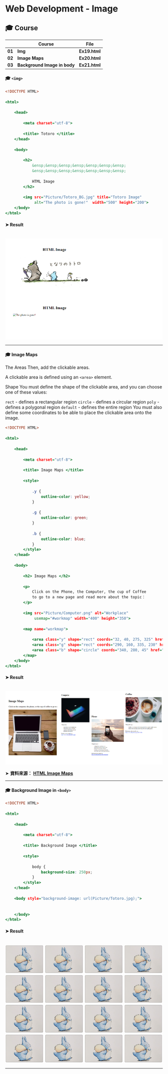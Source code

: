 # Web Development - Image


## 🎓 Course

|      |	**Course** |	**File** |
| ---- | ---- | ---- |
| **01**	| **Img** | **Ex19.html** |
| **02**	| **Image Maps** | **Ex20.html** |
| **03**	| **Background Image in body** | **Ex21.html** |



#### 🎓 `<img>`

```Ex19.html
<!DOCTYPE HTML>

<html>

    <head>
    
        <meta charset="utf-8">
        
        <title> Totoro </title>
    </head>
    
    <body>
        
        <h2> 
            &ensp;&ensp;&ensp;&ensp;&ensp;&ensp;&ensp;
            &ensp;&ensp;&ensp;&ensp;&ensp;&ensp;&ensp;
            
            HTML Image 
        </h2>
        
        <img src="Picture/Totoro_BG.jpg" title="Totoro Image"
             alt="The photo is gone!"  width="500" height="200">
    </body>
</html>
```


#### ➤ Result

&nbsp; <img src="./Images/Ex19 Results.png" alt="Ex19 Results"/>

___


#### 🎓 Image Maps

The Areas
Then, add the clickable areas.

A clickable area is defined using an `<area>` element.

Shape
You must define the shape of the clickable area, and you can choose one of these values:

`rect` - defines a rectangular region
`circle` - defines a circular region
`poly` - defines a polygonal region
`default` - defines the entire region
You must also define some coordinates to be able to place the clickable area onto the image. 

```Ex20.html
<!DOCTYPE HTML>

<html>

    <head>
    
        <meta charset="utf-8">
        
        <title> Image Maps </title>
        
        <style>
            
            .y {
                outline-color: yellow;
            }
            
            .g {
                outline-color: green;
            }
            
            .b {
                outline-color: blue;
            }
        </style>
    </head>
    
    <body>
    
        <h2> Image Maps </h2>
        
        <p>
            Click on the Phone, the Computer, the cup of Coffee
            to go to a new page and read more about the topic：
        </p>
        
        <img src="Picture/Computer.png" alt="Workplace"
             usemap="#workmap" width="400" height="350">
         
        <map name="workmap">
            
            <area class="y" shape="rect" coords="32, 40, 275, 325" href="Other/Computer.html">
            <area class="g" shape="rect" coords="290, 160, 335, 230" href="Other/Computer.html">
            <area class="b" shape="circle" coords="340, 280, 45" href="Other/Coffee.html">
        </map>
    </body>
</html>
```
#### ➤ Result

&nbsp; <img src="./Images/Ex20 Results.png" alt="Ex20 Results"/>


➤  **資料來源：** [**HTML Image Maps**](https://www.w3schools.com/html/html_images_imagemap.asp)   

___


#### 🎓 Background Image in `<body>`
```Ex21.html
<!DOCTYPE HTML>

<html>

    <head>
        
        <meta charset="utf-8">
        
        <title> Background Image </title>
        
        <style>
            
            body {
                background-size: 250px;
            }
        </style>
    </head>

    <body style="background-image: url(Picture/Totoro.jpg);">
        
        
    </body>
</html>
```
#### ➤ Result

&nbsp; <img src="./Images/Ex21 Results.png" alt="Ex21 Results"/>

___

